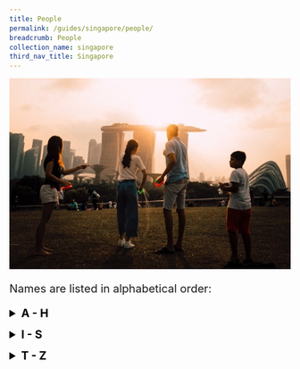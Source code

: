 ```yaml
---
title: People
permalink: /guides/singapore/people/
breadcrumb: People
collection_name: singapore
third_nav_title: Singapore
---
```

<img src="/images/category/people.jpg" alt="people banner" style="width:800px;" />

<p style = "font-size:20px">Names are listed in alphabetical order:</p>

<details style= "font-size:20px; color:black">
	<summary><b>A - H</b></summary>
		<table style="width:100%">
          <tr>
            <td><b><a href = "/guides/singapore/people/aw-boon-haw">Aw Boon Haw / 胡文虎</a></b></td>
            <td><b><a href = "/guides/singapore/people/cheang-hong-lim/">Cheang Hong Lim 章芳琳</a></b></td>
          </tr>
          <tr>
            <td><b><a href = "/guides/singapore/people/chen-jen-hao/">Chen Jen Hao 陈人浩</a></b></td>
            <td><b><a href = "/guides/singapore/people/chew-joo-chiat/">Chew Joo Chiat 周如切</a></b></td>
          </tr>
          <tr>
            <td><b><a href = "/guides/singapore/people/chia-ann-siang">Chia Ann Siang / 谢安祥</a></b></td>
            <td><b><a href = "/guides/singapore/people/chou-sing-chu/">Chou Sing Chu 周星衢</a></b></td>
          </tr>
          <tr>
            <td><b><a href = "/guides/singapore/people/chuang-chu-lin/">Chuang Chu Lin 庄竹林</a></b></td>
            <td><b><a href = "/guides/singapore/people/goh-siew-tin">Goh Siew Tin / 吴寿珍</a></b></td>
          </tr>
          <tr>
            <td><b><a href = "/guides/arts/visual-arts/georgette-chen">Georgette Chen</a></b></td>
          </tr>
          <tr>
            <td><b><a href = "/guides/singapore/people/han-wai-toon">Han Wai Toon / 韩槐准</a></b></td>
            <td><b><a href = "/guides/singapore/people/huang-man-shi">Huang Man Shi / 黄曼士</a></b></td>
  		  </tr>
        </table>
</details>

<p>
<details style= "font-size:20px; color:black">
<summary><b>I - S</b></summary>
<table style="width:100%">
  <tr>
    <td><b><a href = "/guides/singapore/people/koh-soh-goh/">Koh Soh Goh / 许甦吾</a></b></td>
    <td><b><a href = "/guides/singapore/people/lee-choon-seng">Lee Choon Seng / 李俊承</a></b></td>
  </tr>
  <tr>
    <td><b><a href = "/guides/singapore/people/lee-dai-sor">Lee Dai Sor / 李大傻</a></b></td>
    <td><b><a href = "/guides/singapore/people/lee-siow-mong/">Lee Siow Mong / 李绍茂</a></b></td>
  </tr>
  <tr>
    <td><b><a href = "/guides/singapore/people/lien-shih-sheng/">Lien Shih Sheng / 连士升</a></b></td>
    <td><b><a href = "/guides/singapore/people/lien-ying-chow/">Lien Ying Chow / 连瀛洲</a></b></td>
  </tr>
  <tr>
    <td><b><a href = "/guides/singapore/people/lim-loh">Lim Loh / 林路</a></b></td>
    <td><b><a href = "/guides/singapore/people/lin-hengnan">Lin Hengnan / 林衡南</a></b></td>
  </tr>
  <tr>
    <td><b><a href = "/guides/singapore/people/low-ing-sing">Low Ing Sing / 刘仁心</a></b></td>
    <td><b><a href = "/guides/singapore/people/neo-tiew">Neo Tiew / 梁宙</a></b></td>
  </tr>
  <tr>
    <td><b><a href = "/guides/singapore/people/raffles-in-southeast-asia">Raffles in Southeast Asia</a></b></td>
    <td><b><a href = "/guides/singapore/people/seah-song-seah">Seah Song Seah / 佘松城</a></b></td>
  </tr>
  <tr>
    <td><b><a href = "/guides/singapore/people/see-ewe-lay">See Ewe Lay / 薛有礼</a></b></td>
    <td><b><a href = "/guides/singapore/people/see-hiang-to">See Hiang To / 施香沱</a></b></td>
  </tr>
  <tr>
    <td><b><a href = "/guides/singapore/people/see-hoot-kee">See Hoot Kee / 薛佛记</a></b></td>
    <td><b><a href = "/guides/singapore/people/seow-poh-leng">Seow Poh Leng / 萧保龄</a></b></td>
  </tr>
</table>
</details>

<p>
<details style= "font-size:20px; color:black">
<summary><b>T - Z</b></summary>
<table style="width:100%">
  <tr>
    <td><b><a href = "/guides/singapore/people/tan-boo-liat/">Tan Boo Liat / 陈武烈</a></b></td>
    <td><b><a href = "/guides/singapore/people/tay-chay-yan">Tan Chay Yan / 陈齐贤</a></b></td>
  </tr>
  <tr>
    <td><b><a href = "/guides/singapore/people/tan-chor-lam">Tan Chor Lam / 陈楚楠</a></b></td>
    <td><b><a href = "/guides/singapore/people/tan-kheam-hock/">Tan Kheam Hock / 陈谦福</a></b></td>
  </tr>
  <tr>
    <td><b><a href = "/guides/singapore/people/tan-kim-ching/">Tan Kim Ching / 陈金钟</a></b></td>
    <td><b><a href = "/guides/singapore/people/tan-siak-kew/">Tan Siak Kew / 陈锡九</a></b></td>
  </tr>
  <tr>
    <td><b><a href = "/guides/singapore/people/tan-yeok-seong">Tan Yeok Seong / 陈育崧</a></b></td>
    <td><b><a href = "/guides/singapore/people/tay-koh-yat">Tay Koh Yat / 郑古悦</a></b></td>
  </tr>
  <tr>
    <td><b><a href = "/guides/singapore/people/tchang-ju-chi">Tchang Ju Chi / 张汝器</a></b></td>
    <td><b><a href = "/guides/singapore/people/teng-mah-seng">Teng Mah Seng / 丁马成</a></b></td>
  </tr>
  <tr>
    <td><b><a href = "/guides/singapore/people/teo-eng-hock">Teo Eng Hock / 张永福</a></b></td>
    <td><b><a href = "/guides/singapore/people/tso-ping-lung">Tso Ping Lung 左秉隆</a></b></td>
  </tr>
  <tr>
    <td><b><a href = "/guides/singapore/people/wee-bin">Wee Bin / 黄敏</a></b></td>
    <td><b><a href = "/guides/singapore/people/wong-lin-ken">Wong Lin Ken / 黄麟根</a></b></td>
  </tr>
  <tr>
    <td><b><a href = "/guides/singapore/people/wong-nai-siong">Wong Nai Siong / 黄乃裳</a></b></td>
    <td><b><a href = "/guides/singapore/people/wu-lien-teh">Wu Lien Teh / 伍连徳</a></b></td>
  </tr>
  <tr>
    <td><b><a href = "/guides/singapore/people/yeh-chih-yun">Yeh Chih Yun / 叶季允</a></b></td>
    <td><b><a href = "/guides/singapore/people/yin-suat-chuan">Yin Suat Chuan / 殷雪村</a></b></td>
  </tr>
  <tr>
    <td><b><a href = "/guides/singapore/people/zhang-liqian"> Zhang Liqian / 张礼千</a></b></td>
  </tr>
</table>
</details>

<p>


